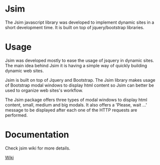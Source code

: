 # Jsim

The Jsim javascript library was developed to implement dynamic sites in a short development time. 
It is built on top of jquery/bootstrap libraries.

# Usage

Jsim was developed mostly to ease the usage of jsquery in dynamic sites. The main
idea behind Jsim it is having a simple way of quickly building dynamic web sites.

Jsim is built on top of Jquery and Bootstrap. The Jsim library makes usage of Bootstrap
modal windows to display html content so Jsim can better be used to organize web sites's workflow.

The Jsim package offers three types of modal windows to display html content, small, medium and big modals.
It also offers a 'Please, wait ...' message to be displayed after each one of the HTTP requests are performed.

# Documentation

Check jsim wiki for more details.

[Wiki](https://github.com/arcamens/jsim/wiki)




